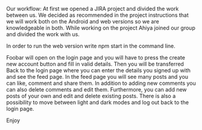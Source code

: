 Our workflow: At first we opened a JIRA project and divided the work between us. We decided as recommended in the project instructions that we will work both on the Android and web versions so we are knowledgeable in both. While working on the project Ahiya joined our group and divided the work with us.

In order to run the web version write npm start in the command line.

Foobar will open on the login page and you will have to press the create new account button and fill in valid details. Then you will be transferred Back to the login page where you can enter the details you signed up with and see the feed page. In the feed page you will see many posts and you can like, comment and share them. In addition to adding new comments you can also delete comments and edit them. Furthermore, you can add new posts of your own and edit and delete existing posts. There is also a possibility to move between light and dark modes and log out back to the login page.

Enjoy
